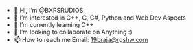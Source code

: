 - 👋 Hi, I’m @BXRSRUDIOS
- 👀 I’m interested in C++, C, C#, Python and Web Dev Aspects
- 🌱 I’m currently learning C++
- 💞️ I’m looking to collaborate on Anything :)
- 📫 How to reach me Email: 19braja@rgshw.com

<!---
BXRSRUDIOS/BXRSRUDIOS is a ✨ special ✨ repository because its `README.md` (this file) appears on your GitHub profile.
You can click the Preview link to take a look at your changes.
--->
